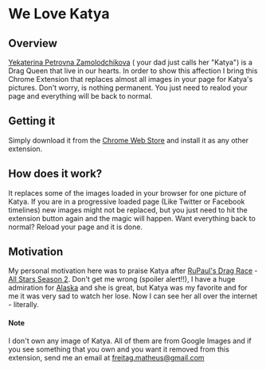 # We Love Katya

## Overview
<a href="https://en.wikipedia.org/wiki/Katya_Zamolodchikova" target="_blank">Yekaterina Petrovna Zamolodchikova</a> (
your dad just calls her "Katya") is a Drag Queen that live in our hearts.
In order to show this affection I bring this Chrome Extension that replaces almost all images in your page for Katya's pictures.
Don't worry, is nothing permanent. You just need to realod your page and everything will be back to normal.

## Getting it
Simply download it from the <a href="https://chrome.google.com/webstore/detail/we-love-katya/lbcakgcpbinaifejpmgcfboofkdbmkjj" target="_blank">Chrome Web Store</a> and install it as any other extension. 


## How does it work?
It replaces some of the images loaded in your browser for one picture of Katya. If you are in a progressive loaded page (Like Twitter or Facebook timelines) new images might not be replaced, but you just need to hit the extension button again and the magic will happen.
Want everything back to normal? Reload your page and it is done.



## Motivation
My personal motivation here was to praise Katya after <a href="https://en.wikipedia.org/wiki/RuPaul's_Drag_Race" target="_blank"> RuPaul's 
Drag Race</a> - <a href ="https://en.wikipedia.org/wiki/RuPaul's_Drag_Race:_All_Stars_(season_2)" target="_blank">All Stars Season 2</a>. 
Don't get me wrong (spoiler alert!!), I have a huge admiration for 
<a href="https://en.wikipedia.org/wiki/Alaska_Thunderfuck_5000" target="_blank">Alaska</a> and she is great, but Katya was my favorite and 
for me it was very sad to watch her lose. 
Now I can see her all over the internet - literally.


#### Note 
I don't own any image of Katya. All of them are from Google Images and if you see something that you own and you want it 
removed from this extension, send me an email at freitag.matheus@gmail.com

